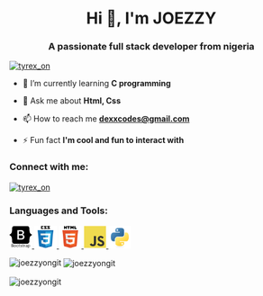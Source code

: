 <h1 align="center">Hi 👋, I'm JOEZZY</h1>
<h3 align="center">A passionate full stack developer from nigeria</h3>

<p align="left"> <a href="https://twitter.com/tyrex_on" target="blank"><img src="https://img.shields.io/twitter/follow/tyrex_on?logo=twitter&style=for-the-badge" alt="tyrex_on" /></a> </p>


- 🌱 I’m currently learning **C programming**

- 💬 Ask me about **Html, Css**

- 📫 How to reach me **dexxcodes@gmail.com**

- ⚡ Fun fact **I'm cool and fun to interact with**

<h3 align="left">Connect with me:</h3>
<p align="left">
<a href="https://twitter.com/tyrex_on" target="blank"><img align="center" src="https://raw.githubusercontent.com/rahuldkjain/github-profile-readme-generator/master/src/images/icons/Social/twitter.svg" alt="tyrex_on" height="30" width="40" /></a>
</p>

<h3 align="left">Languages and Tools:</h3>
<p align="left"> <a href="https://getbootstrap.com" target="_blank" rel="noreferrer"> <img src="https://raw.githubusercontent.com/devicons/devicon/master/icons/bootstrap/bootstrap-plain-wordmark.svg" alt="bootstrap" width="40" height="40"/> </a> <a href="https://www.w3schools.com/css/" target="_blank" rel="noreferrer"> <img src="https://raw.githubusercontent.com/devicons/devicon/master/icons/css3/css3-original-wordmark.svg" alt="css3" width="40" height="40"/> </a> <a href="https://www.w3.org/html/" target="_blank" rel="noreferrer"> <img src="https://raw.githubusercontent.com/devicons/devicon/master/icons/html5/html5-original-wordmark.svg" alt="html5" width="40" height="40"/> </a> <a href="https://developer.mozilla.org/en-US/docs/Web/JavaScript" target="_blank" rel="noreferrer"> <img src="https://raw.githubusercontent.com/devicons/devicon/master/icons/javascript/javascript-original.svg" alt="javascript" width="40" height="40"/> </a> <a href="https://www.python.org" target="_blank" rel="noreferrer"> <img src="https://raw.githubusercontent.com/devicons/devicon/master/icons/python/python-original.svg" alt="python" width="40" height="40"/> </a> </p>

<p><img align="left" src="https://github-readme-stats.vercel.app/api/top-langs?username=joezzyongit&show_icons=true&locale=en&layout=compact" alt="joezzyongit" /></p>

<p>&nbsp;<img align="center" src="https://github-readme-stats.vercel.app/api?username=joezzyongit&show_icons=true&locale=en" alt="joezzyongit" /></p>

<p><img align="center" src="https://github-readme-streak-stats.herokuapp.com/?user=joezzyongit&" alt="joezzyongit" /></p>
